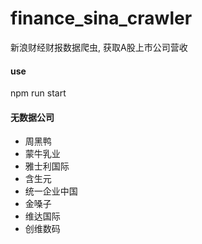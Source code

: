 # finance_sina_crawler
新浪财经财报数据爬虫, 获取A股上市公司营收


#### use
npm run start


#### 无数据公司
* 周黑鸭
* 蒙牛乳业
* 雅士利国际
* 含生元
* 统一企业中国
* 金嗓子
* 维达国际
* 创维数码
